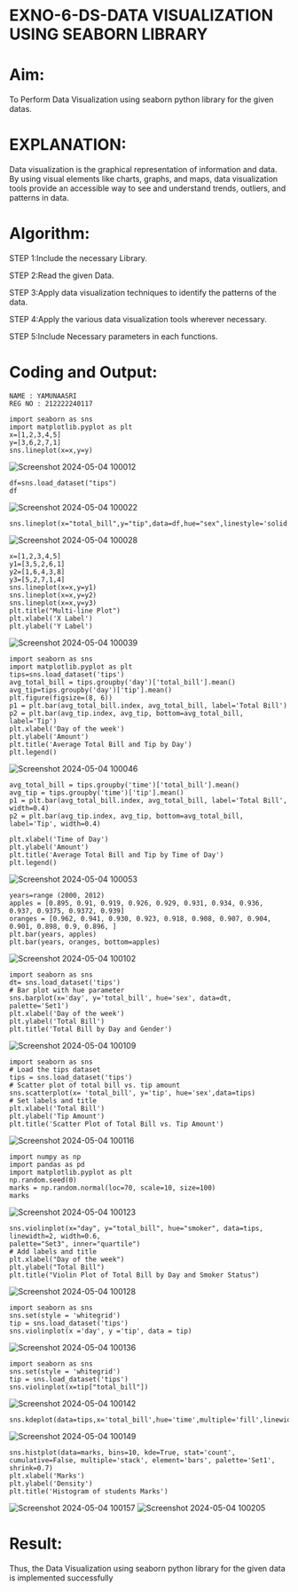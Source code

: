 # EXNO-6-DS-DATA VISUALIZATION USING SEABORN LIBRARY

# Aim:
  To Perform Data Visualization using seaborn python library for the given datas.

# EXPLANATION:
Data visualization is the graphical representation of information and data. By using visual elements like charts, graphs, and maps, data visualization tools provide an accessible way to see and understand trends, outliers, and patterns in data.

# Algorithm:
STEP 1:Include the necessary Library.

STEP 2:Read the given Data.

STEP 3:Apply data visualization techniques to identify the patterns of the data.

STEP 4:Apply the various data visualization tools wherever necessary.

STEP 5:Include Necessary parameters in each functions.

# Coding and Output:
```
NAME : YAMUNAASRI
REG NO : 212222240117
```
```
import seaborn as sns
import matplotlib.pyplot as plt
x=[1,2,3,4,5]
y=[3,6,2,7,1]
sns.lineplot(x=x,y=y)
```
![Screenshot 2024-05-04 100012](https://github.com/Harsayazheni/Expt06-Introduction-to-Data-Science/assets/118708467/1c8ab253-15f0-4b45-8caa-13ab87b620d0)


```
df=sns.load_dataset("tips")
df
```
![Screenshot 2024-05-04 100022](https://github.com/Harsayazheni/Expt06-Introduction-to-Data-Science/assets/118708467/95a2ed6d-ef61-4344-be6d-175b073b5192)

```
sns.lineplot(x="total_bill",y="tip",data=df,hue="sex",linestyle='solid',legend="auto")
```
![Screenshot 2024-05-04 100028](https://github.com/Harsayazheni/Expt06-Introduction-to-Data-Science/assets/118708467/99b1f75a-f56a-48fe-91c7-4b6d4cca4c62)

```
x=[1,2,3,4,5]
y1=[3,5,2,6,1]
y2=[1,6,4,3,8]
y3=[5,2,7,1,4]
sns.lineplot(x=x,y=y1)
sns.lineplot(x=x,y=y2)
sns.lineplot(x=x,y=y3)
plt.title("Multi-line Plot")
plt.xlabel('X Label')
plt.ylabel('Y Label')
```
![Screenshot 2024-05-04 100039](https://github.com/Harsayazheni/Expt06-Introduction-to-Data-Science/assets/118708467/adfd7f45-e3a9-4f98-8e45-89bb247187dc)

```
import seaborn as sns
import matplotlib.pyplot as plt
tips=sns.load_dataset('tips')
avg_total_bill = tips.groupby('day')['total_bill'].mean()
avg_tip=tips.groupby('day')['tip'].mean()
plt.figure(figsize=(8, 6))
p1 = plt.bar(avg_total_bill.index, avg_total_bill, label='Total Bill')
p2 = plt.bar(avg_tip.index, avg_tip, bottom=avg_total_bill, label='Tip')
plt.xlabel('Day of the week')
plt.ylabel('Amount')
plt.title('Average Total Bill and Tip by Day')
plt.legend()
```
![Screenshot 2024-05-04 100046](https://github.com/Harsayazheni/Expt06-Introduction-to-Data-Science/assets/118708467/fd7c2a3a-b168-44b2-8892-0ac6d388adf9)

```
avg_total_bill = tips.groupby('time')['total_bill'].mean()
avg_tip = tips.groupby('time')['tip'].mean()
p1 = plt.bar(avg_total_bill.index, avg_total_bill, label='Total Bill', width=0.4)
p2 = plt.bar(avg_tip.index, avg_tip, bottom=avg_total_bill, label='Tip', width=0.4)

plt.xlabel('Time of Day')
plt.ylabel('Amount')
plt.title('Average Total Bill and Tip by Time of Day')
plt.legend()
```
![Screenshot 2024-05-04 100053](https://github.com/Harsayazheni/Expt06-Introduction-to-Data-Science/assets/118708467/5c9a4aca-7887-4bab-9bf7-a441a31ed425)

```
years=range (2000, 2012)
apples = [0.895, 0.91, 0.919, 0.926, 0.929, 0.931, 0.934, 0.936, 0.937, 0.9375, 0.9372, 0.939]
oranges = [0.962, 0.941, 0.930, 0.923, 0.918, 0.908, 0.907, 0.904, 0.901, 0.898, 0.9, 0.896, ]
plt.bar(years, apples)
plt.bar(years, oranges, bottom=apples)
```
![Screenshot 2024-05-04 100102](https://github.com/Harsayazheni/Expt06-Introduction-to-Data-Science/assets/118708467/6fdee4e0-c832-43c3-9917-afff4e1375f8)

```
import seaborn as sns
dt= sns.load_dataset('tips')
# Bar plot with hue parameter
sns.barplot(x='day', y='total_bill', hue='sex', data=dt, palette='Set1')
plt.xlabel('Day of the week')
plt.ylabel('Total Bill')
plt.title('Total Bill by Day and Gender')
```
![Screenshot 2024-05-04 100109](https://github.com/Harsayazheni/Expt06-Introduction-to-Data-Science/assets/118708467/e9a48fc4-a932-4043-87ed-c46d30d52d7c)

```
import seaborn as sns
# Load the tips dataset
tips = sns.load_dataset('tips')
# Scatter plot of total bill vs. tip amount
sns.scatterplot(x= 'total_bill', y='tip', hue='sex',data=tips)
# Set labels and title
plt.xlabel('Total Bill')
plt.ylabel('Tip Amount')
plt.title('Scatter Plot of Total Bill vs. Tip Amount')
```
![Screenshot 2024-05-04 100116](https://github.com/Harsayazheni/Expt06-Introduction-to-Data-Science/assets/118708467/3694fb1b-176a-4696-aa5d-c3b1fc7b4260)

```
import numpy as np
import pandas as pd
import matplotlib.pyplot as plt
np.random.seed(0)
marks = np.random.normal(loc=70, scale=10, size=100)
marks
```
![Screenshot 2024-05-04 100123](https://github.com/Harsayazheni/Expt06-Introduction-to-Data-Science/assets/118708467/eee0727e-d897-4540-ae5a-83cb6f59b847)

```
sns.violinplot(x="day", y="total_bill", hue="smoker", data=tips, linewidth=2, width=0.6,
palette="Set3", inner="quartile")
# Add labels and title
plt.xlabel("Day of the week")
plt.ylabel("Total Bill")
plt.title("Violin Plot of Total Bill by Day and Smoker Status")
```
![Screenshot 2024-05-04 100128](https://github.com/Harsayazheni/Expt06-Introduction-to-Data-Science/assets/118708467/98fb5506-36c4-4824-bfdd-7b260a2a2752)

```
import seaborn as sns
sns.set(style = 'whitegrid')
tip = sns.load_dataset('tips')
sns.violinplot(x ='day', y ='tip', data = tip)
```
![Screenshot 2024-05-04 100136](https://github.com/Harsayazheni/Expt06-Introduction-to-Data-Science/assets/118708467/29596560-6a54-4051-9c55-0903af5c0665)

```
import seaborn as sns
sns.set(style = 'whitegrid')
tip = sns.load_dataset('tips')
sns.violinplot(x=tip["total_bill"])
```
![Screenshot 2024-05-04 100142](https://github.com/Harsayazheni/Expt06-Introduction-to-Data-Science/assets/118708467/7323ef13-38b2-472b-9146-e68f7f5049df)

```
sns.kdeplot(data=tips,x='total_bill',hue='time',multiple='fill',linewidth=3,palette='Set2',alpha=0.8)
```
![Screenshot 2024-05-04 100149](https://github.com/Harsayazheni/Expt06-Introduction-to-Data-Science/assets/118708467/322e04f2-b84b-4477-be92-23e22385feac)

```
sns.histplot(data=marks, bins=10, kde=True, stat='count', cumulative=False, multiple='stack', element='bars', palette='Set1', shrink=0.7)
plt.xlabel('Marks')
plt.ylabel('Density')
plt.title('Histogram of students Marks')
```
![Screenshot 2024-05-04 100157](https://github.com/Harsayazheni/Expt06-Introduction-to-Data-Science/assets/118708467/b95a290d-8aa5-421b-910f-a8d05f0db533)
![Screenshot 2024-05-04 100205](https://github.com/Harsayazheni/Expt06-Introduction-to-Data-Science/assets/118708467/15ad7faa-d749-4ae6-8540-e56e79949db3)

# Result:
Thus, the Data Visualization using seaborn python library for the given data is implemented successfully
